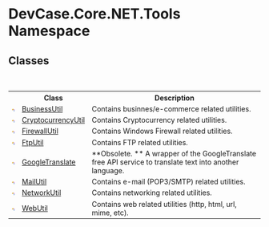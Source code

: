 # DevCase.Core.NET.Tools Namespace
 




## Classes
&nbsp;<table><tr><th></th><th>Class</th><th>Description</th></tr><tr><td>![Public class](media/pubclass.gif "Public class")</td><td><a href="T_DevCase_Core_NET_Tools_BusinessUtil">BusinessUtil</a></td><td>
Contains businnes/e-commerce related utilities.</td></tr><tr><td>![Public class](media/pubclass.gif "Public class")</td><td><a href="T_DevCase_Core_NET_Tools_CryptocurrencyUtil">CryptocurrencyUtil</a></td><td>
Contains Cryptocurrency related utilities.</td></tr><tr><td>![Public class](media/pubclass.gif "Public class")</td><td><a href="T_DevCase_Core_NET_Tools_FirewallUtil">FirewallUtil</a></td><td>
Contains Windows Firewall related utilities.</td></tr><tr><td>![Public class](media/pubclass.gif "Public class")</td><td><a href="T_DevCase_Core_NET_Tools_FtpUtil">FtpUtil</a></td><td>
Contains FTP related utilities.</td></tr><tr><td>![Public class](media/pubclass.gif "Public class")</td><td><a href="T_DevCase_Core_NET_Tools_GoogleTranslate">GoogleTranslate</a></td><td> **Obsolete. **
A wrapper of the GoogleTranslate free API service to translate text into another language.</td></tr><tr><td>![Public class](media/pubclass.gif "Public class")</td><td><a href="T_DevCase_Core_NET_Tools_MailUtil">MailUtil</a></td><td>
Contains e-mail (POP3/SMTP) related utilities.</td></tr><tr><td>![Public class](media/pubclass.gif "Public class")</td><td><a href="T_DevCase_Core_NET_Tools_NetworkUtil">NetworkUtil</a></td><td>
Contains networking related utilities.</td></tr><tr><td>![Public class](media/pubclass.gif "Public class")</td><td><a href="T_DevCase_Core_NET_Tools_WebUtil">WebUtil</a></td><td>
Contains web related utilities (http, html, url, mime, etc).</td></tr></table>&nbsp;
